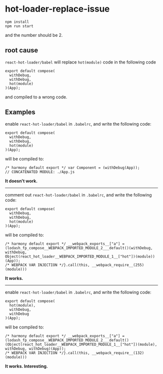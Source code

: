 # hot-loader-replace-issue

```
npm install
npm run start
```

and the number should be 2.

## root cause

`react-hot-loader/babel` will replace `hot(module)` code in the following code

```
export default compose(
  withDebug,
  withDebug,
  hot(module)
)(App);
```

and compiled to a wrong code.

## Examples

enable `react-hot-loader/babel` in `.babelrc`, and write the following code:

```
export default compose(
  withDebug,
  withDebug,
  hot(module)
)(App);
```

will be compiled to:

```
/* harmony default export */ var Component = (withDebug(App));
// CONCATENATED MODULE: ./App.js
```

**It doesn't work.**

---

comment out `react-hot-loader/babel` in `.babelrc`, and write the following code:

```
export default compose(
  withDebug,
  withDebug,
  hot(module)
)(App);
```

will be compiled to:

```
/* harmony default export */ __webpack_exports__["a"] = (lodash_fp_compose__WEBPACK_IMPORTED_MODULE_2___default()(withDebug, withDebug, Object(react_hot_loader__WEBPACK_IMPORTED_MODULE_1__["hot"])(module))(App));
/* WEBPACK VAR INJECTION */}.call(this, __webpack_require__(255)(module)))
```

**It works.**

---

enable `react-hot-loader/babel` in `.babelrc`, and write the following code:

```
export default compose(
  hot(module),
  withDebug,
  withDebug
)(App);
```

will be compiled to:

```
/* harmony default export */ __webpack_exports__["a"] = (lodash_fp_compose__WEBPACK_IMPORTED_MODULE_2___default()(Object(react_hot_loader__WEBPACK_IMPORTED_MODULE_1__["hot"])(module), withDebug, withDebug)(App));
/* WEBPACK VAR INJECTION */}.call(this, __webpack_require__(132)(module)))
```

**It works. Interesting.**
